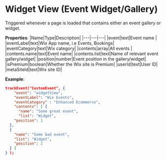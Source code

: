 # Widget View (Event Widget/Gallery)

Triggered whenever a page is loaded that contains either an event gallery or widget.

**Properties**:
|Name|Type|Description|
|---|---|---|
|event|text|Event name |
|eventLabel|text|Wix App name, i.e Events, Bookings|
|eventCategory|text|Wix category|
|contents|array|All  events |
|contents.name|text|Event name|
|contents.list|text|Name of relevant event gallery/widget|
|position|number|Event position in the gallery/widget|
|isPremium|boolean|Whether the Wix site is Premium|
|userId|text|User ID|
|metaSiteId|text|Wix site ID|

**Example**:
```JSON
trackEvent("CustomEvent", {
    "event": "widgetView",
    "eventLabel": "Wix Events",
    "eventCategory" : "Enhanced Ecommerce",
    "contents": [ {
      "name": "Some great event",
      "list": "Widget",
    "position": 1
  }, 
  {
    "name": "Some bad event",
    "list": "Widget",
    "position": 2
  } ]
} );
```
